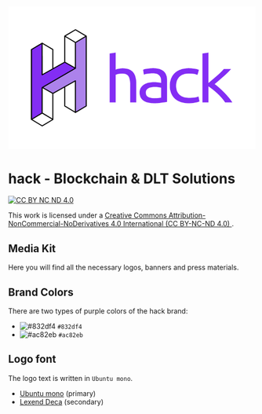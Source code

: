 <p align="center">
  <img src="https://github.com/hackbg/hack-media-kit/blob/master/logos/logo/hack-logo-754x436-purple-white-background.png">
</p>

# hack - Blockchain & DLT Solutions

[![CC BY NC ND 4.0][cc-by-nc-nd-shield]][cc-by-nc-nd]

This work is licensed under a
[Creative Commons Attribution-NonCommercial-NoDerivatives 4.0 International (CC BY-NC-ND 4.0) ][cc-by-nc-nd].

[cc-by-nc-nd]: http://creativecommons.org/licenses/by-nc-nd/4.0/
[cc-by-nc-nd-image]: https://licensebuttons.net/l/by-nc-nd/4.0/88x31.png
[cc-by-nc-nd-shield]: https://img.shields.io/badge/License-CC%20BY%20NC%20ND%204.0-lightgrey.svg

## Media Kit

Here you will find all the necessary logos, banners and press materials.

## Brand Colors

There are two types of purple colors of the hack brand:

- ![#832df4](https://placehold.it/12/832df4/000000?text=+) `#832df4`
- ![#ac82eb](https://placehold.it/12/ac82eb/000000?text=+) `#ac82eb`

## Logo font

The logo text is written in `Ubuntu mono`.

- [Ubuntu mono](https://fonts.google.com/specimen/Ubuntu+Mono) (primary)
- [Lexend Deca](https://fonts.google.com/specimen/Lexend+Deca) (secondary)
